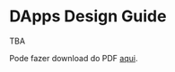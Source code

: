 # DApps Design Guide

TBA

Pode fazer download do PDF [aqui](https://nebulas.io/docs/DAppDesignGuidelines.pdf).
